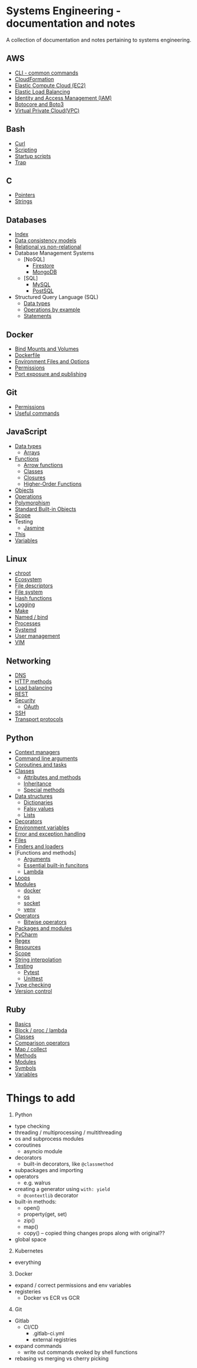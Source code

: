 Systems Engineering - documentation and notes
=============================================

A collection of documentation and notes pertaining to systems engineering.

AWS
---

- [CLI - common commands](./aws/cli.md)
- [CloudFormation](./aws/cloudformation.md)
- [Elastic Compute Cloud (EC2)](./aws/ec2.md)
- [Elastic Load Balancing](./aws/elb.md)
- [Identity and Access Management (IAM)](./aws/iam.md)
- [Botocore and Boto3](./aws/boto.md)
- [Virtual Private Cloud(VPC)](./aws/vpc.md)

Bash
----

- [Curl](./bash/curl.md)
- [Scripting](./bash/scripting.md)
- [Startup scripts](./bash/startup.md)
- [Trap](./bash/trap.md)

C
-

- [Pointers](./c/pointers.md)
- [Strings](./c/strings.md)

Databases
---------

- [Index](./database/index.md)
- [Data consistency models](./database/dcm.md)
- [Relational vs non-relational](./database/relational-nonrelational.md)
- Database Management Systems
  - [NoSQL]
    - [Firestore](./database/dms/firestore.md)
    - [MongoDB](./database/dms/mongo.md)
  - [SQL]
    - [MySQL](./database/dms/mysql.md)
    - [PostSQL](./database/dms/postsql.md)
- Structured Query Language (SQL)
  - [Data types](./database/sql/data-types.md)
  - [Operations by example](./database/sql/operations.md)
  - [Statements](./database/sql/statements.md)

Docker
------

- [Bind Mounts and Volumes](./docker/bind-volume.md)
- [Dockerfile](./docker/dockerfile.md)
- [Environment Files and Options](./docker/env-files.md)
- [Permissions](./docker/permissions.md)
- [Port exposure and publishing](./docker/port.md)

Git
---

- [Permissions](./git/permissions.md)
- [Useful commands](./git/commands.md)

JavaScript
----------

- [Data types](./javascript/data-types/index.md)
  - [Arrays](./javascript/data-types/array.md)
- [Functions](./javascript/functions/index.md)
  - [Arrow functions](./javascript/functions/arrow.md)
  - [Classes](./javascript/classes.md)
  - [Closures](./javascript/functions/closures.md)
  - [Higher-Order Functions](./javascript/functions/hof.md)
- [Objects](./javascript/objects.md)
- [Operations](./javascript/operations.md)
- [Polymorphism](./javascript/polymorphism.md)
- [Standard Built-in Objects](./javascript/sbo.md)
- [Scope](./javascript/scope.md)
- Testing
  - [Jasmine](./javascript/testing/jasmine.md)
- [This](./javascript/this.md)
- [Variables](./javascript/variables.md)

Linux
-----

- [chroot](./linux/chroot.md)
- [Ecosystem](./linux/ecosystem.md)
- [File descriptors](./linux/file-descriptors.md)
- [File system](./linux/file-system.md)
- [Hash functions](./linux/hash-functions.md)
- [Logging](./linux/logging.md)
- [Make](./linux/make.md)
- [Named / bind](./linux/named.md)
- [Processes](./linux/processes.md)
- [Systemd](./linux/systemd.md)
- [User management](./linux/users.md)
- [VIM](./linux/vim.md)

Networking
----------

- [DNS](./networking/dns.md)
- [HTTP methods](./networking/http-methods.md)
- [Load balancing](./networking/load-balance.md)
- [REST](./networking/rest.md)
- [Security](./networking/security/index.md)
  - [OAuth](./networking/security/oauth.md)
- [SSH](./networking/ssh.md)
- [Transport protocols](./networking/transport.md)

Python
------

- [Context managers](./python/context-manager.md)
- [Command line arguments](./python/cla.md)
- [Coroutines and tasks](./python/coroutine-task.md)
- [Classes](./python/classes/index.md)
  - [Attributes and methods](./python/classes/attributes-methods.md)
  - [Inheritance](./python/classes/inheritance.md)
  - [Special methods](./python/classes/special-methods.md)
- [Data structures](./python/data-structures/index.md)
  - [Dictionaries](./python/data-structures/dict.md)
  - [Falsy values](./python/data-structures/falsy.md)
  - [Lists](./python/data-structures/list.md)
- [Decorators](./python/decorators.md)
- [Environment variables](./python/environment-variables.md)
- [Error and exception handling](./python/error.md)
- [Files](./python/files.md)
- [Finders and loaders](./python/finders-loaders.md)
- [Functions and methods]
  - [Arguments](./python/arguments.md)
  - [Essential built-in funcitons](./python/essential-functions.md)
  - [Lambda](./python/lambda.md)
- [Loops](./python/loops.md)
- [Modules](./python/modules/index.md)
  - [docker](./python/modules/docker.md)
  - [os](./python/modules/os.md)
  - [socket](./python/modules/socket.md)
  - [venv](./python/modules/venv.md)
- [Operators](./python/operators/index.md)
  - [Bitwise operators](./python/operators/bitwise.md)
- [Packages and modules](./python/packages-modules.md)
- [PyCharm](./python/pycharm.md)
- [Regex](./python/regex.md)
- [Resources](./python/resources.md)
- [Scope](./python/scope.md)
- [String interpolation](./python/string-interpolation.md)
- [Testing](./python/testing/index.md)
  - [Pytest](./python/testing/pytest.md)
  - [Unittest](./python/testing/unittest.md)
- [Type checking](./python/type-checking.md)
- [Version control](./python/version-control.md)

Ruby
----

- [Basics](./ruby/basics.md)
- [Block / proc / lambda](./ruby/block-proc-lambda.md)
- [Classes](./ruby/classes.md)
- [Comparison operators](./ruby/comparison-operators.md)
- [Map / collect](./ruby/map.md)
- [Methods](./ruby/methods.md)
- [Modules](./ruby/modules.md)
- [Symbols](./ruby/symbols.md)
- [Variables](./ruby/variables.md)

Things to add
=============

1. Python

  - type checking
  - threading / multiprocessing / multithreading
  - os and subprocess modules
  - coroutines
    - asyncio module
  - decorators
    - built-in decorators, like `@classmethod`
  - subpackages and importing
  - operators
    - e.g. walrus
  - creating a generator using `with: yield`
    - `@contextlib` decorator
  - built-in methods:
    - open()
    - property(get, set)
    - zip()
    - map()
    - copy() – copied thing changes props along with original??
  - global space

2. Kubernetes

  - everything

3. Docker

  - expand / correct permissions and env variables
  - registeries
    - Docker vs ECR vs GCR

4. Git

  - Gitlab
    - CI/CD
      - .gitlab-ci.yml
      - external registries
  - expand commands
    - write out commands evoked by shell functions
  - rebasing vs merging vs cherry picking
